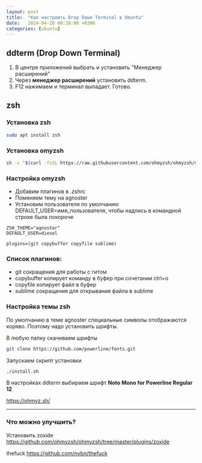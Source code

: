 ```yaml
---
layout: post
title:  "Как настроить Drop Down Terminal в Ubuntu"
date:   2024-04-26 08:28:00 +0300
categories: [ubuntu]
---
```

## ddterm (Drop Down Terminal)
1. В центре приложений выбрать и установить "Менеджер расширений"
2. Через **менеджер расширений** установить ddterm.
3. F12 нажимаем и терминал выпадает. Готово.

## zsh

### Установка zsh
```bash
sudo apt install zsh
```

### Установка omyzsh
```bash
sh -c "$(curl -fsSL https://raw.githubusercontent.com/ohmyzsh/ohmyzsh/master/tools/install.sh)"
```

### Настройка omyzsh
- Добавим плагинов в  .zshrc
- Поменяем тему на agnoster
- Установим пользователя по умолчанию DEFAULT_USER=имя_пользователя, чтобы надпись в командной строке была покороче

```
ZSH_THEME="agnoster"
DEFAULT_USER=diesel

plugins=(git copybuffer copyfile sublime)
```

### Список плагинов:
- git сокращения для работы с гитом
- copybuffer копирует команду в буфер при сочетании ctrl+o
- copyfile копирует файл в буфер
- sublime сокращения для открывания файла в sublime

### Настройка темы zsh
По умолчанию в теме agnoster специальные символы отображаются коряво. Поэтому надо установить шрифты.

В любую папку скачиваем шрифты
```bash
git clone https://github.com/powerline/fonts.git
```

Запускаем скрипт установки
```bash
./install.sh
```

В настройках ddterm  выбираем шрифт **Noto Mono for Powerline Regular 12**

https://ohmyz.sh/

---
### Что можно улучшить?
Установить zoxide
https://github.com/ohmyzsh/ohmyzsh/tree/master/plugins/zoxide

thefuck
https://github.com/nvbn/thefuck